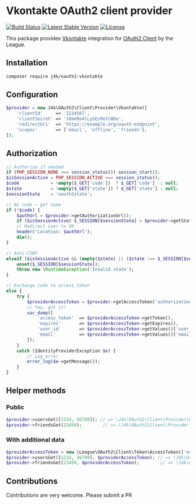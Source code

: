 # Vkontakte OAuth2 client provider

[![Build Status](https://travis-ci.org/j4k/oauth2-vkontakte.svg?branch=master)](https://travis-ci.org/j4k/oauth2-vkontakte)
[![Latest Stable Version](https://img.shields.io/packagist/v/j4k/oauth2-vkontakte.svg)](https://packagist.org/packages/j4k/oauth2-vkontakte)
[![License](https://img.shields.io/packagist/l/j4k/oauth2-vkontakte.svg)](https://packagist.org/packages/j4k/oauth2-vkontakte)

This package provides [Vkontakte](https://vk.com) integration for [OAuth2 Client](https://github.com/thephpleague/oauth2-client) by the League.

## Installation

```sh
composer require j4k/oauth2-vkontakte
```

## Configuration

```php
$provider = new J4k\OAuth2\Client\Provider\Vkontakte([
    'clientId'     => '1234567',
    'clientSecret' => 's0meRe4lLySEcRetC0De',
    'redirectUri'  => 'https://example.org/oauth-endpoint',
    'scopes'       => ['email', 'offline', 'friends'],
]);
```

## Authorization

```php
// Authorize if needed
if (PHP_SESSION_NONE === session_status()) session_start();
$isSessionActive = PHP_SESSION_ACTIVE === session_status();
$code            = !empty($_GET['code'])  ? $_GET['code']  : null;
$state           = !empty($_GET['state']) ? $_GET['state'] : null;
$sessionState    = 'oauth2state';

// No code – get some
if (!$code) {
    $authUrl = $provider->getAuthorizationUrl();
    if ($isSessionActive) $_SESSION[$sessionState] = $provider->getState();
    // Redirect user to VK
    header("Location: $authUrl");
    die();
}

// Anti-CSRF
elseif ($isSessionActive && (empty($state) || ($state !== $_SESSION[$sessionState]))) {
    unset($_SESSION[$sessionState]);
    throw new \RuntimeException('Invalid state');
}

// Exchange code to access_token
else {
    try {
        $providerAccessToken = $provider->getAccessToken('authorization_code', ['code' => $code]);
        // Yay, got it!
        var_dump([
            'access_token'  => $providerAccessToken->getToken(),
            'expires'       => $providerAccessToken->getExpires(),
            'user_id'       => $providerAccessToken->getValues()['user_id'],
            'email'         => $providerAccessToken->getValues()['email'], // Only for "email" scope
        ]);
    }
    catch (IdentityProviderException $e) {
        // Log error
        error_log($e->getMessage());
    }
}
```

## Helper methods

### Public
```php
$provider->usersGet([1234, 56789]); // => \J4k\OAuth2\Client\Provider\User[]
$provider->friendsGet(23456);        // => \J4k\OAuth2\Client\Provider\User[]
```

### With additional data
```php
$providerAccessToken = new \League\OAuth2\Client\Token\AccessToken(['access_token' => 'iAmAccessTokenString']);
$provider->usersGet([1234, 56789], $providerAccessToken); // => \J4k\OAuth2\Client\Provider\User[]
$provider->friendsGet(23456, $providerAccessToken);        // => \J4k\OAuth2\Client\Provider\User[]
```

## Contributions

Contributions are very welcome. Please submit a PR
